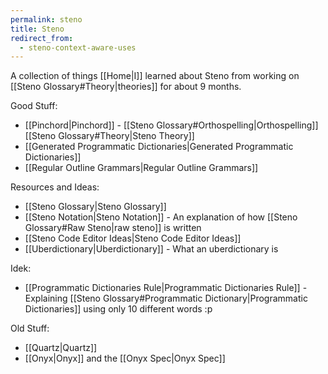 ```yaml
---
permalink: steno
title: Steno
redirect_from:
  - steno-context-aware-uses
---
```

A collection of things [[Home|I]] learned about Steno from working on [[Steno Glossary#Theory|theories]] for about 9 months.

Good Stuff:
- [[Pinchord|Pinchord]] - [[Steno Glossary#Orthospelling|Orthospelling]] [[Steno Glossary#Theory|Steno Theory]]
- [[Generated Programmatic Dictionaries|Generated Programmatic Dictionaries]]
- [[Regular Outline Grammars|Regular Outline Grammars]]

Resources and Ideas:
- [[Steno Glossary|Steno Glossary]]
- [[Steno Notation|Steno Notation]] - An explanation of how [[Steno Glossary#Raw Steno|raw steno]] is written
- [[Steno Code Editor Ideas|Steno Code Editor Ideas]]
- [[Uberdictionary|Uberdictionary]] - What an uberdictionary is

Idek:
- [[Programmatic Dictionaries Rule|Programmatic Dictionaries Rule]] - Explaining [[Steno Glossary#Programmatic Dictionary|Programmatic Dictionaries]] using only 10 different words :p

Old Stuff:
- [[Quartz|Quartz]]
- [[Onyx|Onyx]] and the [[Onyx Spec|Onyx Spec]]